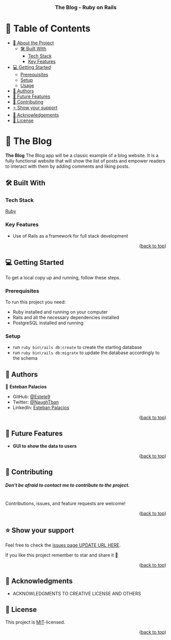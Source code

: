 
<a name="readme-top"></a>

<div align="center">
  <br/>

  <h3><b>The Blog - Ruby on Rails</b></h3>

</div>

<!-- TABLE OF CONTENTS -->

# 📗 Table of Contents

- [📖 About the Project](#about-project)
  - [🛠 Built With](#built-with)
    - [Tech Stack](#tech-stack)
    - [Key Features](#key-features)
  <!-- - [Preview - Live Demo](#live-demo) -->
- [💻 Getting Started](#getting-started)
  - [Prerequisites](#prerequisites)
  - [Setup](#setup)
  <!-- - [Install](#install) -->
  - [Usage](#usage)
- [👥 Authors](#authors)
- [🔭 Future Features](#future-features)
- [🤝 Contributing](#contributing)
- [⭐️ Show your support](#support)
- [🙏 Acknowledgements](#acknowledgements)
- [📝 License](#license)

<!-- PROJECT DESCRIPTION -->

# 📖 The Blog <a name="about-project"></a>

**The Blog** 
The Blog app will be a classic example of a blog website. It is a fully functional website that will show the list of posts and empower readers to interact with them by adding comments and liking posts.
## 🛠 Built With <a name="built-with"></a>

### Tech Stack <a name="tech-stack"></a>

<a href="https://www.ruby-lang.org/en/">Ruby</a>

<!-- Features -->

### Key Features <a name="key-features"></a>
- Use of Rails as a framework for full stack development

<p align="right">(<a href="#readme-top">back to top</a>)</p>

<!-- GETTING STARTED -->

## 💻 Getting Started <a name="getting-started"></a>

To get a local copy up and running, follow these steps.

### Prerequisites

To run this project you need:

- Ruby installed and running on your computer
- Rails and all the necessary dependencies installed
- PostgreSQL installed and running


### Setup
- run `ruby bin\rails db:create` to create the starting database
- run `ruby bin\rails db:migrate` to update the database accordingly to the schema

<!-- AUTHORS -->

## 👥 Authors <a name="authors"></a>

👤 **Esteban Palacios**

- GitHub: [@Estete9](https://github.com/Estete9)
- Twitter: [@NaughTban](https://twitter.com/NaughTban)
- LinkedIn: [Esteban Palacios](https://www.linkedin.com/in/dev-esteban-palacios/)

<p align="right">(<a href="#readme-top">back to top</a>)</p>

<!-- FUTURE FEATURES -->

## 🔭 Future Features <a name="future-features"></a>


- **GUI to show the data to users**

<p align="right">(<a href="#readme-top">back to top</a>)</p>

<!-- CONTRIBUTING -->

## 🤝 Contributing <a name="contributing"></a>

##### Don't be afraid to contact me to contribute to the project.


<br>
Contributions, issues, and feature requests are welcome!




<p align="right">(<a href="#readme-top">back to top</a>)</p>

<!-- SUPPORT -->

## ⭐️ Show your support <a name="support"></a>
Feel free to check the [issues page UPDATE URL HERE](https://github.com/Estete9/vet-clinic-psql/issues).


If you like this project remember to star and share it 🥳️

<p align="right">(<a href="#readme-top">back to top</a>)</p>

<!-- ACKNOWLEDGEMENTS -->

## 🙏 Acknowledgments <a name="acknowledgements"></a>


- ACKNOWLEDGMENTS TO CREATIVE LICENSE AND OTHERS

<!-- LICENSE -->

## 📝 License <a name="license"></a>

This project is [MIT](./MIT.md)-licensed.

<p align="right">(<a href="#readme-top">back to top</a>)</p>
